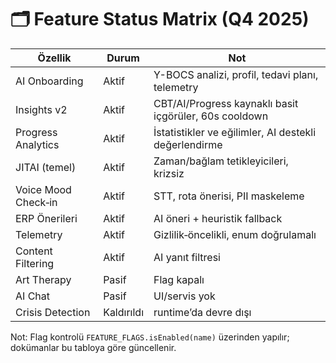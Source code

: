 # 🗂️ Feature Status Matrix (Q4 2025)

| Özellik | Durum | Not |
|---|---|---|
| AI Onboarding | Aktif | Y-BOCS analizi, profil, tedavi planı, telemetry |
| Insights v2 | Aktif | CBT/AI/Progress kaynaklı basit içgörüler, 60s cooldown |
| Progress Analytics | Aktif | İstatistikler ve eğilimler, AI destekli değerlendirme |
| JITAI (temel) | Aktif | Zaman/bağlam tetikleyicileri, krizsiz |
| Voice Mood Check‑in | Aktif | STT, rota önerisi, PII maskeleme |
| ERP Önerileri | Aktif | AI öneri + heuristik fallback |
| Telemetry | Aktif | Gizlilik‑öncelikli, enum doğrulamalı |
| Content Filtering | Aktif | AI yanıt filtresi |
| Art Therapy | Pasif | Flag kapalı |
| AI Chat | Pasif | UI/servis yok |
| Crisis Detection | Kaldırıldı | runtime’da devre dışı |

Not: Flag kontrolü `FEATURE_FLAGS.isEnabled(name)` üzerinden yapılır; dokümanlar bu tabloya göre güncellenir.
